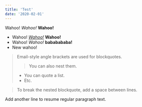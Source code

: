 ```yaml
---
title: 'Test'
date: '2020-02-01'
---
```


Wahoo! *Wahoo!* **Wahoo!**

- Wahoo! [*Wahoo!*][1] **Wahoo!**
- Wahoo! *Wahoo!* **bababababa!**
- New wahoo!

> Email-style angle brackets are used for blockquotes.
>> You can also nest them.
>>
> * You can quote a list.
> * Etc. 

> To break the nested blockquote, add a space between lines.

Add another line to resume regular paragraph text.


[1]: https://surftriplist.com "Optional Popover Title"